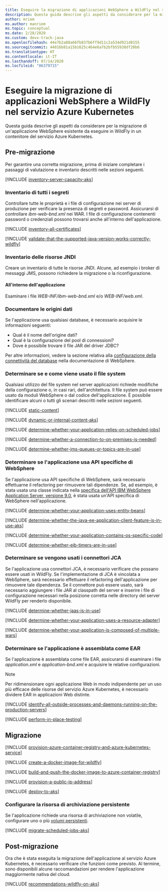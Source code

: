 ```yaml
---
title: Eseguire la migrazione di applicazioni WebSphere a WildFly nel servizio Azure Kubernetes
description: Questa guida descrive gli aspetti da considerare per la migrazione di un'applicazione WebSphere esistente da eseguire in WildFly in un contenitore del servizio Azure Kubernetes.
author: mriem
ms.author: manriem
ms.topic: conceptual
ms.date: 2/28/2020
ms.custom: devx-track-java
ms.openlocfilehash: 44e7b2a88a66fb837b6ff9d11c2a534d921d8155
ms.sourcegitcommit: 44016b81a15b1625c464e6a7b2bfb55938df20b6
ms.translationtype: HT
ms.contentlocale: it-IT
ms.lasthandoff: 07/14/2020
ms.locfileid: "86379715"
---
```

# <a name="migrate-websphere-applications-to-wildfly-on-azure-kubernetes-service"></a>Eseguire la migrazione di applicazioni WebSphere a WildFly nel servizio Azure Kubernetes

Questa guida descrive gli aspetti da considerare per la migrazione di un'applicazione WebSphere esistente da eseguire in WildFly in un contenitore del servizio Azure Kubernetes.

## <a name="pre-migration"></a>Pre-migrazione

Per garantire una corretta migrazione, prima di iniziare completare i passaggi di valutazione e inventario descritti nelle sezioni seguenti.

[!INCLUDE [inventory-server-capacity-aks](includes/inventory-server-capacity-aks.md)]

### <a name="inventory-all-secrets"></a>Inventario di tutti i segreti

Controllare tutte le proprietà e i file di configurazione nei server di produzione per verificare la presenza di segreti e password. Assicurarsi di controllare *ibm-web-bnd.xml* nei WAR. I file di configurazione contenenti password o credenziali possono trovarsi anche all'interno dell'applicazione.

[!INCLUDE [inventory-all-certificates](includes/inventory-all-certificates.md)]

[!INCLUDE [validate-that-the-supported-java-version-works-correctly-wildfly](includes/validate-that-the-supported-java-version-works-correctly-wildfly.md)]

### <a name="inventory-jndi-resources"></a>Inventario delle risorse JNDI

Creare un inventario di tutte le risorse JNDI. Alcune, ad esempio i broker di messaggi JMS, possono richiedere la migrazione o la riconfigurazione.

#### <a name="inside-your-application"></a>All'interno dell'applicazione

Esaminare i file *WEB-INF/ibm-web-bnd.xml* e/o *WEB-INF/web.xml*.

### <a name="document-datasources"></a>Documentare le origini dati

Se l'applicazione usa qualsiasi database, è necessario acquisire le informazioni seguenti:

* Qual è il nome dell'origine dati?
* Qual è la configurazione del pool di connessioni?
* Dove è possibile trovare il file JAR del driver JDBC?

Per altre informazioni, vedere la sezione relativa alla [configurazione della connettività del database](https://www.ibm.com/support/knowledgecenter/SSQP76_8.10.x/com.ibm.odm.distrib.config.was/config_dc_websphere/tpc_was_create_datasrc_cpl.html) nella documentazione di WebSphere.

### <a name="determine-whether-and-how-the-file-system-is-used"></a>Determinare se e come viene usato il file system

Qualsiasi utilizzo del file system nel server applicazioni richiede modifiche della configurazione o, in casi rari, dell'architettura. Il file system può essere usato da moduli WebSphere o dal codice dell'applicazione. È possibile identificare alcuni o tutti gli scenari descritti nelle sezioni seguenti.

[!INCLUDE [static-content](includes/static-content.md)]

[!INCLUDE [dynamic-or-internal-content-aks](includes/dynamic-or-internal-content-aks.md)]

[!INCLUDE [determine-whether-your-application-relies-on-scheduled-jobs](includes/determine-whether-your-application-relies-on-scheduled-jobs.md)]

[!INCLUDE [determine-whether-a-connection-to-on-premises-is-needed](includes/determine-whether-a-connection-to-on-premises-is-needed.md)]

[!INCLUDE [determine-whether-jms-queues-or-topics-are-in-use](includes/determine-whether-jms-queues-or-topics-are-in-use.md)]

### <a name="determine-whether-your-application-uses-websphere-specific-apis"></a>Determinare se l'applicazione usa API specifiche di WebSphere

Se l'applicazione usa API specifiche di WebSphere, sarà necessario effettuarne il refactoring per rimuovere tali dipendenze. Se, ad esempio, è stata usata una classe indicata nella [specifica dell'API IBM WebSphere Application Server, versione 9.0](https://www.ibm.com/support/knowledgecenter/en/SSEQTJ_9.0.5/com.ibm.websphere.javadoc.doc/web/apidocs/overview-summary.html?view=embed), è stata usata un'API specifica di WebSphere nell'applicazione.

[!INCLUDE [determine-whether-your-application-uses-entity-beans](includes/determine-whether-your-application-uses-entity-beans.md)]

[!INCLUDE [determine-whether-the-java-ee-application-client-feature-is-in-use-aks](includes/determine-whether-the-java-ee-application-client-feature-is-in-use-aks.md)]

[!INCLUDE [determine-whether-your-application-contains-os-specific-code](includes/determine-whether-your-application-contains-os-specific-code.md)]

[!INCLUDE [determine-whether-ejb-timers-are-in-use](includes/determine-whether-ejb-timers-are-in-use.md)]

### <a name="determine-whether-jca-connectors-are-in-use"></a>Determinare se vengono usati i connettori JCA

Se l'applicazione usa connettori JCA, è necessario verificare che possano essere usati in WildFly. Se l'implementazione di JCA è vincolata a WebSphere, sarà necessario effettuare il refactoring dell'applicazione per rimuovere tale dipendenza. Se il connettore può essere usato, sarà necessario aggiungere i file JAR al classpath del server e inserire i file di configurazione necessari nella posizione corretta nelle directory del server WildFly per renderlo disponibile.

[!INCLUDE [determine-whether-jaas-is-in-use](includes/determine-whether-jaas-is-in-use.md)]

[!INCLUDE [determine-whether-your-application-uses-a-resource-adapter](includes/determine-whether-your-application-uses-a-resource-adapter.md)]

[!INCLUDE [determine-whether-your-application-is-composed-of-multiple-wars](includes/determine-whether-your-application-is-composed-of-multiple-wars.md)]

### <a name="determine-whether-your-application-is-packaged-as-an-ear"></a>Determinare se l'applicazione è assemblata come EAR

Se l'applicazione è assemblata come file EAR, assicurarsi di esaminare i file *application.xml* e *application-bnd.xml* e acquisire le relative configurazioni.

> [!NOTE]
> Per ridimensionare ogni applicazione Web in modo indipendente per un uso più efficace delle risorse del servizio Azure Kubernetes, è necessario dividere EAR in applicazioni Web distinte.

[!INCLUDE [identify-all-outside-processes-and-daemons-running-on-the-production-servers](includes/identify-all-outside-processes-and-daemons-running-on-the-production-servers.md)]

[!INCLUDE [perform-in-place-testing](includes/perform-in-place-testing.md)]

## <a name="migration"></a>Migrazione

[!INCLUDE [provision-azure-container-registry-and-azure-kubernetes-service](includes/provision-azure-container-registry-and-azure-kubernetes-service.md)]

[!INCLUDE [create-a-docker-image-for-wildfly](includes/create-a-docker-image-for-wildfly.md)]

[!INCLUDE [build-and-push-the-docker-image-to-azure-container-registry](includes/build-and-push-the-docker-image-to-azure-container-registry.md)]

[!INCLUDE [provision-a-public-ip-address](includes/provision-a-public-ip-address.md)]

[!INCLUDE [deploy-to-aks](includes/deploy-to-aks.md)]

### <a name="configure-persistent-storage"></a>Configurare la risorsa di archiviazione persistente

Se l'applicazione richiede una risorsa di archiviazione non volatile, configurare uno o più [volumi persistenti](/azure/aks/azure-disks-dynamic-pv).

[!INCLUDE [migrate-scheduled-jobs-aks](includes/migrate-scheduled-jobs-aks.md)]

## <a name="post-migration"></a>Post-migrazione

Ora che è stata eseguita la migrazione dell'applicazione al servizio Azure Kubernetes, è necessario verificare che funzioni come previsto. Al termine, sono disponibili alcune raccomandazioni per rendere l'applicazione maggiormente nativa del cloud.

[!INCLUDE [recommendations-wildfly-on-aks](includes/recommendations-wildfly-on-aks.md)]
